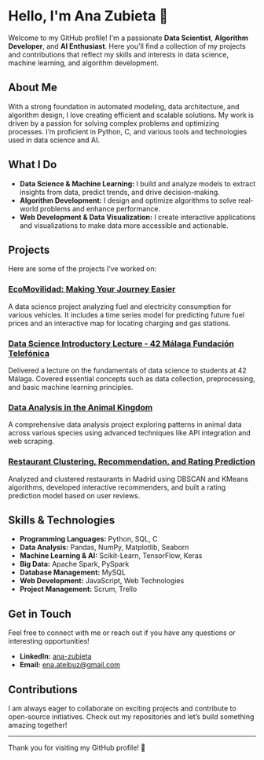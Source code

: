 # Hello, I'm Ana Zubieta 👋

Welcome to my GitHub profile! I'm a passionate **Data Scientist**, **Algorithm Developer**, and **AI Enthusiast**. Here you'll find a collection of my projects and contributions that reflect my skills and interests in data science, machine learning, and algorithm development.

## About Me

With a strong foundation in automated modeling, data architecture, and algorithm design, I love creating efficient and scalable solutions. My work is driven by a passion for solving complex problems and optimizing processes. I’m proficient in Python, C, and various tools and technologies used in data science and AI.

## What I Do

- **Data Science & Machine Learning:** I build and analyze models to extract insights from data, predict trends, and drive decision-making.
- **Algorithm Development:** I design and optimize algorithms to solve real-world problems and enhance performance.
- **Web Development & Data Visualization:** I create interactive applications and visualizations to make data more accessible and actionable.

## Projects

Here are some of the projects I’ve worked on:

### [EcoMovilidad: Making Your Journey Easier](https://github.com/Ateibuzena/EcoMovilidad)
A data science project analyzing fuel and electricity consumption for various vehicles. It includes a time series model for predicting future fuel prices and an interactive map for locating charging and gas stations.

### [Data Science Introductory Lecture - 42 Málaga Fundación Telefónica](https://www.linkedin.com/posts/ana-zubieta_data-science-lecture-activity-1234567890)
Delivered a lecture on the fundamentals of data science to students at 42 Málaga. Covered essential concepts such as data collection, preprocessing, and basic machine learning principles.

### [Data Analysis in the Animal Kingdom](https://github.com/Ateibuzena/AnimalIA)
A comprehensive data analysis project exploring patterns in animal data across various species using advanced techniques like API integration and web scraping.

### [Restaurant Clustering, Recommendation, and Rating Prediction](https://github.com/Ateibuzena/GastronomIA)
Analyzed and clustered restaurants in Madrid using DBSCAN and KMeans algorithms, developed interactive recommenders, and built a rating prediction model based on user reviews.

## Skills & Technologies

- **Programming Languages:** Python, SQL, C
- **Data Analysis:** Pandas, NumPy, Matplotlib, Seaborn
- **Machine Learning & AI:** Scikit-Learn, TensorFlow, Keras
- **Big Data:** Apache Spark, PySpark
- **Database Management:** MySQL
- **Web Development:** JavaScript, Web Technologies
- **Project Management:** Scrum, Trello

## Get in Touch

Feel free to connect with me or reach out if you have any questions or interesting opportunities!

- **LinkedIn:** [ana-zubieta](https://www.linkedin.com/in/ana-zubieta)
- **Email:** ena.ateibuz@gmail.com

## Contributions

I am always eager to collaborate on exciting projects and contribute to open-source initiatives. Check out my repositories and let’s build something amazing together!

---

Thank you for visiting my GitHub profile! 🚀
